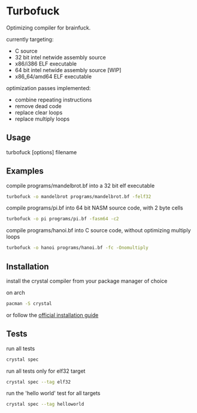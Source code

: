 # Turbofuck

Optimizing compiler for brainfuck.

currently targeting:
- C source
- 32 bit intel netwide assembly source
- x86/i386 ELF executable
- 64 bit intel netwide assembly source [WIP]
- x86\_64/amd64 ELF executable

optimization passes implemented:
- combine repeating instructions
- remove dead code
- replace clear loops
- replace multiply loops


## Usage

turbofuck [options] filename

## Examples

compile programs/mandelbrot.bf into a 32 bit elf executable
```bash
turbofuck -o mandelbrot programs/mandelbrot.bf -felf32
```

compile programs/pi.bf into 64 bit NASM source code, with 2 byte cells
```bash
turbofuck -o pi programs/pi.bf -fasm64 -c2
```

compile programs/hanoi.bf into C source code, without optimizing multiply loops
```bash
turbofuck -o hanoi programs/hanoi.bf -fc -Onomultiply
```

## Installation

install the crystal compiler from your package manager of choice

on arch

```bash
pacman -S crystal
```

or follow the [official installation guide](https://crystal-lang.org/install/)

## Tests

run all tests

```bash
crystal spec
```

run all tests only for elf32 target

```bash
crystal spec --tag elf32
```

run the 'hello world' test for all targets

```bash
crystal spec --tag helloworld
```
